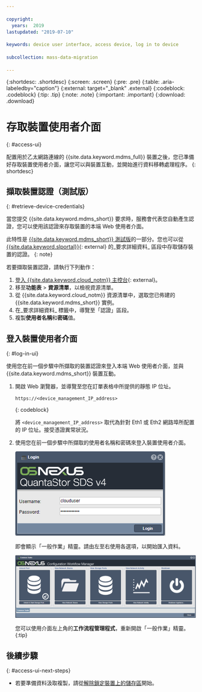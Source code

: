 ```yaml
---

copyright:
  years:  2019
lastupdated: "2019-07-10"

keywords: device user interface, access device, log in to device

subcollection: mass-data-migration

---
```


{:shortdesc: .shortdesc}
{:screen: .screen}
{:pre: .pre}
{:table: .aria-labeledby="caption"}
{:external: target="_blank" .external}
{:codeblock: .codeblock}
{:tip: .tip}
{:note: .note}
{:important: .important}
{:download: .download}

# 存取裝置使用者介面
{: #access-ui}

配置用於乙太網路連線的 {{site.data.keyword.mdms_full}} 裝置之後，您已準備好存取裝置使用者介面，讓您可以與裝置互動，並開始進行資料移轉處理程序。
{: shortdesc}

## 擷取裝置認證（測試版）
{: #retrieve-device-credentials}

當您提交 {{site.data.keyword.mdms_short}} 要求時，服務會代表您自動產生認證，您可以使用該認證來存取裝置的本端 Web 使用者介面。 

此特性是 [{{site.data.keyword.mdms_short}} 測試版](/docs/infrastructure/mass-data-migration?topic=mass-data-migration-beta)的一部分。您也可以從 [{{site.data.keyword.slportal}}](https://control.softlayer.com/storage/mdms){: external} 的_要求詳細資料_ 區段中存取儲存裝置的認證。
{: note}

若要擷取裝置認證，請執行下列動作：

1. [登入 {{site.data.keyword.cloud_notm}} 主控台](https://{DomainName}/){: external}。
2. 移至**功能表** &gt; **資源清單**，以檢視資源清單。
3. 從 {{site.data.keyword.cloud_notm}} 資源清單中，選取您已佈建的 {{site.data.keyword.mdms_short}} 實例。
4. 在_要求詳細資料_ 標籤中，導覽至「認證」區段。
5. 複製**使用者名稱**和**密碼**值。

## 登入裝置使用者介面
{: #log-in-ui}

使用您在前一個步驟中所擷取的裝置認證來登入本端 Web 使用者介面，並與 {{site.data.keyword.mdms_short}} 裝置互動。

1. 開啟 Web 瀏覽器，並導覽至您在訂單表格中所提供的靜態 IP 位址。

   ```
   https://<device_management_IP_address>
   ```
   {: codeblock}

   將 `<device_management_IP_address>` 取代為針對 Eth1 或 Eth2 網路埠所配置的 IP 位址。接受憑證異常狀況。

2. 使用您在前一個步驟中所擷取的使用者名稱和密碼來登入裝置使用者介面。 

   ![「登入」頁面](images/login.png)
   
   即會顯示「一般作業」精靈。請由左至右使用各選項，以開始匯入資料。

   ![工作流程圖示](images/workflow.png)

   您可以使用介面左上角的**工作流程管理程式**，重新開啟「一般作業」精靈。
   {:tip}

## 後續步驟
{: #access-ui-next-steps}

- 若要準備資料汲取複製，請從[解除鎖定裝置上的儲存區](/docs/infrastructure/mass-data-migration?topic=mass-data-migration-unlock-storage-pool)開始。
